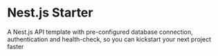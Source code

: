 # Nest.js Starter

A Nest.js API template with pre-configured database connection, authentication and health-check, so you can kickstart your next project faster
